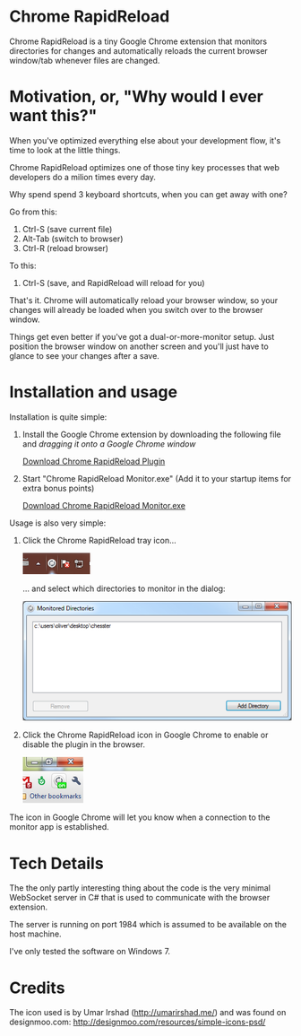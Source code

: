 ﻿Chrome RapidReload
==================
Chrome RapidReload is a tiny Google Chrome extension that 
monitors directories for changes and automatically 
reloads the current browser window/tab
whenever files are changed.

Motivation, or, "Why would I ever want this?"
===========================================
When you've optimized everything else about your
development flow, it's time to look at the little things.

Chrome RapidReload optimizes one of those tiny key 
processes that web developers do a milion times every day. 

Why spend spend 3 keyboard shortcuts, when you can get
away with one?

Go from this:
1.	Ctrl-S (save current file)
2.	Alt-Tab (switch to browser)
3.	Ctrl-R (reload browser)
	
To this:
1.	Ctrl-S (save, and RapidReload will reload for you)
	
That's it. Chrome will automatically reload your
browser window, so your changes will already be loaded 
when you switch over to the browser window. 

Things get even better if you've got a dual-or-more-monitor setup. 
Just position the browser window on another
screen and you'll just have to glance to see your
changes after a save. 


Installation and usage
======================
Installation is quite simple:

1.	Install the Google Chrome extension by downloading the following file
	and *dragging it onto a Google Chrome window*

	[Download Chrome RapidReload Plugin](https://github.com/oliverkofoed/Chrome-RapidReload/raw/master/Download/Plugin.crx)
	
2.	Start "Chrome RapidReload Monitor.exe"
	(Add it to your startup items for extra bonus points)
	
	[Download Chrome RapidReload Monitor.exe](https://github.com/oliverkofoed/Chrome-RapidReload/raw/master/Download/Chrome%20RapidReload.exe)
	
Usage is also very simple:

1.	Click the Chrome RapidReload tray icon...

	![](https://github.com/oliverkofoed/Chrome-RapidReload/raw/master/screenshot-trayicon.png)

	... and select which directories to monitor in the dialog:
	
	![](https://github.com/oliverkofoed/Chrome-RapidReload/raw/master/screenshot-directoryselector.png)
   
2.	Click the Chrome RapidReload icon in Google Chrome
	to enable or disable the plugin in the browser.
	
	![](https://github.com/oliverkofoed/Chrome-RapidReload/raw/master/screenshot-browsericon.png)

The icon in Google Chrome will let you know when a
connection to the monitor app is established.

Tech Details
======================
The the only partly interesting thing about the code is the
very minimal WebSocket server in C# that is used to communicate
with the browser extension.

The server is running on port 1984 which is assumed
to be available on the host machine.

I've only tested the software on Windows 7.

Credits
=======
The icon used is by Umar Irshad (http://umarirshad.me/) and was found on designmoo.com:
	http://designmoo.com/resources/simple-icons-psd/